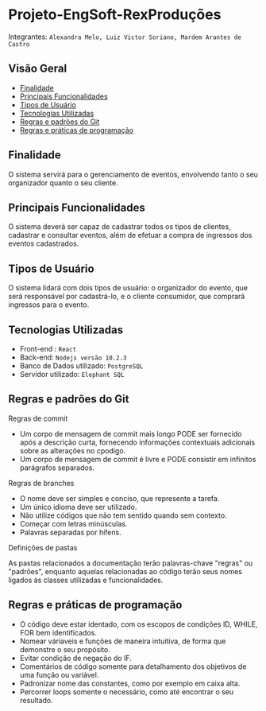 # Projeto-EngSoft-RexProduções

Integrantes: `Alexandra Melo, Luiz Victor Soriano, Mardem Arantes de Castro`

## Visão Geral
- [Finalidade](#finalidade)
- [Principais Funcionalidades](#principais-funcionalidades)
- [Tipos de Usuário](#tipos-de-usuário)
- [Tecnologias Utilizadas](#tecnologias-utilizadas)
- [Regras e padrões do Git](#regras-e-padrões-do-Git)
- [Regras e práticas de programação](#regras-e-práticas-de-programação)

## Finalidade

O sistema servirá para o gerenciamento de eventos, envolvendo tanto o seu organizador quanto o seu cliente.

## Principais Funcionalidades

O sistema deverá ser capaz de cadastrar todos os tipos de clientes, cadastrar e consultar eventos, além de efetuar a compra de ingressos dos eventos cadastrados.

## Tipos de Usuário

O sistema lidará com dois tipos de usuário: o organizador do evento, que será responsável por cadastrá-lo, e o cliente consumidor, que comprará ingressos para o evento.

## Tecnologias Utilizadas

- Front-end : `React`
- Back-end: `Nodejs versão 10.2.3`
- Banco de Dados utilizado: `PostgreSQL`
- Servidor utilizado: `Elephant SQL`

## Regras e padrões do Git

Regras de commit 
- Um corpo de mensagem de commit mais longo PODE ser fornecido após a descrição curta, fornecendo informações contextuais adicionais sobre as alterações no cpodigo.
- Um corpo de mensagem de commit é livre e PODE consistir em infinitos parágrafos separados.

Regras de branches
- O nome deve ser simples e conciso, que represente a tarefa.
- Um único idioma deve ser utilizado.
- Não utilize códigos que não tem sentido quando sem contexto.
- Começar com letras minúsculas.
- Palavras separadas por hífens.

Definições de pastas

As pastas relacionados a documentação terão palavras-chave "regras" ou "padrões", enquanto aquelas relacionadas ao código terão seus nomes ligados às classes utilizadas e funcionalidades.

## Regras e práticas de programação

- O código deve estar identado, com os escopos de condições ID, WHILE, FOR bem identificados.
- Nomear váriaveis e funções de maneira intuitiva, de forma que demonstre o seu propósito.
- Evitar condição de negação do IF.
- Comentários de código somente para detalhamento dos objetivos de uma função ou variável.
- Padronizar nome das constantes, como por exemplo em caixa alta.
- Percorrer loops somente o necessário, como até encontrar o seu resultado. 